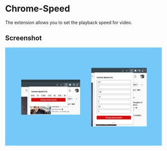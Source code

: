# Chrome-Speed
The extension allows you to set the playback speed for video.

## Screenshot
![ Image FRONT ](/images/screenshots.png)
